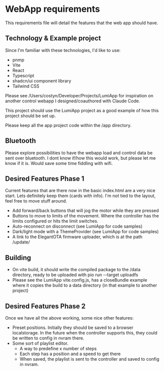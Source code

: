 # WebApp requirements
This requirements file will detail the features that the web app should have.

## Technology & Example project
Since I'm familiar with these technologies, I'd like to use:
- pnmp
- Vite
- React
- Typescript
- shadcn/ui component library
- Tailwind CSS

Please see /Users/costyn/Developer/Projects/LumiApp for inspiration on another control webapp I designed/coauthored with Claude Code.

This project should use the LumiApp project as a good example of how this project should be set up. 

Please keep all the app project code within the /app directory.

## Bluetooth 
Please explore possibilities to have the webapp load and control data be sent over bluetooth. I dont know if/how this would work, but please let me know if it is. Would save some time fiddling with wifi.

## Desired Features Phase 1
Current features that are there now in the basic index.html are a very nice start. Lets definitely keep them (cards with info). I'm not tied to the layout, feel free to move stuff around.

- Add forward/back buttons that will jog the motor while they are pressed
- Buttons to move to limits of the movement. Where the controller has the limits configured or hits the limit switches.
- Auto-reconnect on disconnect (see LumiApp for code samples)
- Dark/light mode with a ThemeProvider (see LumiApp for code samples)
- A link to the ElegantOTA firmware uploader, which is at the path /update/

## Building
- On vite build, it should write the compiled package to the /data directory, ready to be uploaded with pio run --target uploadfs
- Please see the LumiApp vite.config.js, has a closeBundle example where it copies the build to a data directory (in that example to another project)


## Desired Features Phase 2
Once we have all the above working, some nice other features:

- Preset positions. Initially they should be saved to a browser localstorage. In the future when the controller supports this, they could be written to config in nvram there.
- Some sort of playlist editor. 
  - A way to predefine x number of steps 
  - Each step has a position and a speed to get there
  - When saved, the playlist is sent to the controller and saved to config in nvram.